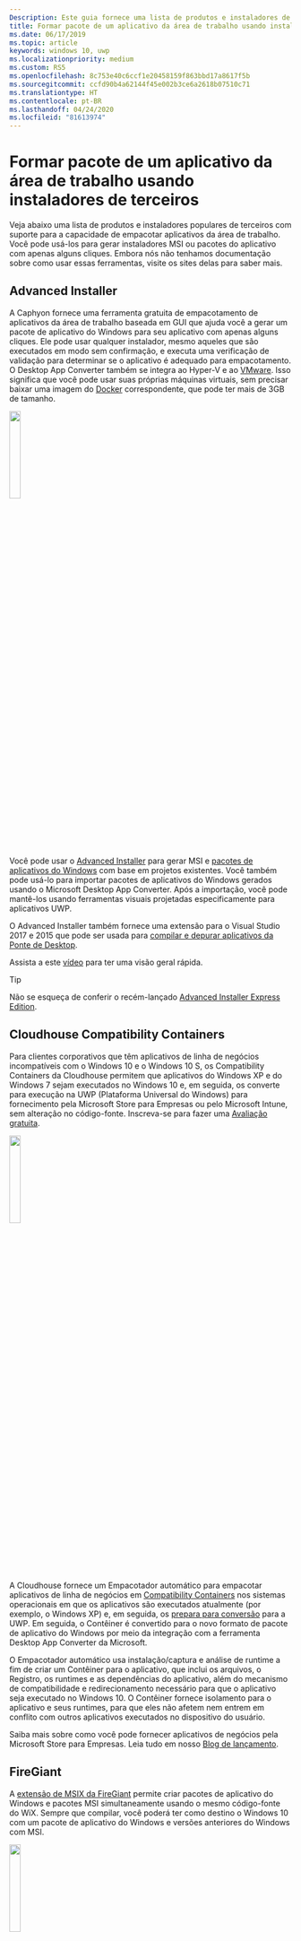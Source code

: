 ```yaml
---
Description: Este guia fornece uma lista de produtos e instaladores de terceiros que podem ser usados para empacotar aplicativos da área de trabalho.
title: Formar pacote de um aplicativo da área de trabalho usando instaladores de terceiros
ms.date: 06/17/2019
ms.topic: article
keywords: windows 10, uwp
ms.localizationpriority: medium
ms.custom: RS5
ms.openlocfilehash: 8c753e40c6ccf1e20458159f863bbd17a8617f5b
ms.sourcegitcommit: ccfd90b4a62144f45e002b3ce6a2618b07510c71
ms.translationtype: HT
ms.contentlocale: pt-BR
ms.lasthandoff: 04/24/2020
ms.locfileid: "81613974"
---
```

# <a name="package-a-desktop-app-using-third-party-installers"></a>Formar pacote de um aplicativo da área de trabalho usando instaladores de terceiros

Veja abaixo uma lista de produtos e instaladores populares de terceiros com suporte para a capacidade de empacotar aplicativos da área de trabalho. Você pode usá-los para gerar instaladores MSI ou pacotes do aplicativo com apenas alguns cliques. Embora nós não tenhamos documentação sobre como usar essas ferramentas, visite os sites delas para saber mais.

## <a name="advanced-installer"></a>Advanced Installer

A Caphyon fornece uma ferramenta gratuita de empacotamento de aplicativos da área de trabalho baseada em GUI que ajuda você a gerar um pacote de aplicativo do Windows para seu aplicativo com apenas alguns cliques. Ele pode usar qualquer instalador, mesmo aqueles que são executados em modo sem confirmação, e executa uma verificação de validação para determinar se o aplicativo é adequado para empacotamento. O Desktop App Converter também se integra ao Hyper-V e ao [VMware](https://www.vmware.com/). Isso significa que você pode usar suas próprias máquinas virtuais, sem precisar baixar uma imagem do [Docker](https://docs.docker.com/) correspondente, que pode ter mais de 3GB de tamanho.

<img width="20%" src="images/Advanced_Installer_Vertical.png">

Você pode usar o [Advanced Installer](https://www.advancedinstaller.com/) para gerar MSI e [pacotes de aplicativos do Windows](https://www.advancedinstaller.com/uwp-app-package.html) com base em projetos existentes. Você também pode usá-lo para importar pacotes de aplicativos do Windows gerados usando o Microsoft Desktop App Converter. Após a importação, você pode mantê-los usando ferramentas visuais projetadas especificamente para aplicativos UWP.

O Advanced Installer também fornece uma extensão para o Visual Studio 2017 e 2015 que pode ser usada para [compilar e depurar aplicativos da Ponte de Desktop](https://www.advancedinstaller.com/debug-desktop-bridge-apps.html).

Assista a este [vídeo](https://www.youtube.com/watch?v=cmLKgn04Vfg&feature=youtu.be) para ter uma visão geral rápida.

> [!TIP]
> Não se esqueça de conferir o recém-lançado [Advanced Installer Express Edition](https://www.advancedinstaller.com/express-edition.html).

## <a name="cloudhouse-compatibility-containers"></a>Cloudhouse Compatibility Containers

Para clientes corporativos que têm aplicativos de linha de negócios incompatíveis com o Windows 10 e o Windows 10 S, os Compatibility Containers da Cloudhouse permitem que aplicativos do Windows XP e do Windows 7 sejam executados no Windows 10 e, em seguida, os converte para execução na UWP (Plataforma Universal do Windows) para fornecimento pela Microsoft Store para Empresas ou pelo Microsoft Intune, sem alteração no código-fonte. Inscreva-se para fazer uma [Avaliação gratuita](https://www.cloudhouse.com/free-trial).

<img width="20%" src="images/cloudhouse-container-logo.png">

A Cloudhouse fornece um Empacotador automático para empacotar aplicativos de linha de negócios em [Compatibility Containers](https://docs.cloudhouse.com/37613-overview/266723-compatibility-containers-for-applications) nos sistemas operacionais em que os aplicativos são executados atualmente (por exemplo, o Windows XP) e, em seguida, os [prepara para conversão](https://docs.cloudhouse.com/37613-overview/266725-compatibility-containers-for-desktop-bridge?from_search=17883905) para a UWP. Em seguida, o Contêiner é convertido para o novo formato de pacote de aplicativo do Windows por meio da integração com a ferramenta Desktop App Converter da Microsoft.

O Empacotador automático usa instalação/captura e análise de runtime a fim de criar um Contêiner para o aplicativo, que inclui os arquivos, o Registro, os runtimes e as dependências do aplicativo, além do mecanismo de compatibilidade e redirecionamento necessário para que o aplicativo seja executado no Windows 10. O Contêiner fornece isolamento para o aplicativo e seus runtimes, para que eles não afetem nem entrem em conflito com outros aplicativos executados no dispositivo do usuário.

Saiba mais sobre como você pode fornecer aplicativos de negócios pela Microsoft Store para Empresas. Leia tudo em nosso [Blog de lançamento](https://www.cloudhouse.com/resources/release-solution-to-get-any-line-of-business-app-to-uwp).

## <a name="firegiant"></a>FireGiant

A [extensão de MSIX da FireGiant](https://www.firegiant.com/products/wix-expansion-pack/msix) permite criar pacotes de aplicativo do Windows e pacotes MSI simultaneamente usando o mesmo código-fonte do WiX. Sempre que compilar, você poderá ter como destino o Windows 10 com um pacote de aplicativo do Windows e versões anteriores do Windows com MSI.

<img width="20%" src="images/FG3rdPartyLogo.png">

A extensão de MSIX da FireGiant usa análise estática e emulação inteligente de projetos WiX para criar pacotes de aplicativo do Windows sem a sobrecarga de espaço em disco e de runtime de contêineres ou máquinas virtuais.

Como a extensão de MSIX da FireGiant não converte o instalador ao executá-lo, você pode manter seu instalador do WiX sem precisar convertê-lo repetidamente em pacotes de aplicativo do Windows. Todos os usuários em diferentes versões do Windows recebem seus aprimoramentos mais recentes e você não precisa se preocupar com pacotes de aplicativos do Windows e do MSI fora de sincronia.

Confira este [vídeo](https://www.youtube.com/watch?v=AFBpdBiAYQE) e veja como, em algumas linhas de código, o CEO da FireGiant, Rob Mensching, cria uma versão do Appx (pacote de aplicativo do Windows) da conhecida ferramenta de compactação de software livre 7-Zip e, em seguida, aprimora os pacotes de aplicativos do Windows e do MSI com alterações no mesmo código-fonte WiX. 

## <a name="installaware"></a>InstallAware

O InstallAware, com um [registro de acompanhamento](https://www.installaware.com/press-room.htm) de suporte rápido para inovações da Microsoft, builds de [pacotes de aplicativos do Windows (Ponte de Desktop)](https://www.installaware.com/appx-builder.htm), App-V (Application Virtualization), MSI (Windows Installer) e pacotes EXE (código nativo) de uma só origem.

<img width="20%" src="images/installaware.png">

O InstallAware fornece extensões gratuitas do InstallAware para as versões 2012 a 2017 do Visual Studio. Você pode usá-las para criar pacotes de aplicativos do Windows com um só clique diretamente na [barra de ferramentas do Visual Studio](https://www.installaware.com/visual-studio-installer-2015.htm).

Você também pode importar qualquer instalação, mesmo se não tiver o código-fonte da instalação em questão, usando o PackageAware (capturas de instalação sem instantâneos) ou o Assistente de Importação de Banco de Dados (para todos os instaladores MSI e módulos de mesclagem MSM). Use as [ferramentas de GUI](https://www.installaware.com/scripting-two-way-integrated-ide.htm) para manter e aprimorar suas importações, visualmente ou por meio de script.

As [opções avançadas de criação de appx](https://www.installaware.com/mhtml5/desktop/appx.htm) ajudam você a direcionar envios da Microsoft Store ou a produzir binários assinados do pacote do aplicativo do Windows para distribuição por sideload aos usuários finais. Você pode, até mesmo, compilar pacotes do Instalador WSA (Aplicativos do Windows Server) destinados a implantações no **Nano Server** em uma só origem e com suporte total para [automação de linha de comando](https://www.installaware.com/scripting-automation-interface.htm), além de uma GUI.

O InstallAware também disponibilizou como [software livre](https://www.installaware.com/gnu.asp) uma **biblioteca de compilador appx**, além de um exemplo de miniaplicativo de linha de comando, sob a licença da GNU Affero GPL. Tudo isso foi projetado para uso com plataformas de software livre, como a WiX.

## <a name="installshield"></a>InstallShield

O InstallShield fornece uma solução para desenvolver instaladores MSI e EXE, criar pacotes UWP (Plataforma Universal do Windows) e WSA (Aplicativo de Windows Server) e virtualizar aplicativos com um mínimo de scripts, codificação e reformulação.

<img width="20%" src="images/InstallShield-logo.jpg">

Examine seu projeto do InstallShield em segundos para economizar horas de trabalho de investigação ao identificar automaticamente potenciais problemas de compatibilidade entre seu aplicativo e pacotes UWP e WSA.

Prepare-se para a Microsoft Store e simplifique a experiência de instalação do software no Windows 10 com a criação de pacotes de aplicativo UWP de seus projetos existentes do InstallShield. Crie pacotes do Windows Installer e de aplicativos UWP para dar suporte a todos os cenários de implantação desejados por seus clientes. Dê suporte a implantações do Nano Servidor e do Windows Server 2016 criando pacotes WSA de seus projetos existentes do InstallShield.

Desenvolva sua instalação em módulos para facilitar a implantação e a manutenção e, então, mescle os componentes e as dependências em tempo de compilação em apenas um pacote de aplicativo UWP para a Microsoft Store. Para distribuição direta fora da Store, empacote seus Pacotes de Aplicativo UWP e outras dependências com um instalador de IU de pacote/avançado.

Saiba mais neste [livro eletrônico](https://na01.safelinks.protection.outlook.com/?url=https%3A%2F%2Fresources.flexerasoftware.com%2Fweb%2Fpdf%2FeBook-IS-Your-Fast-Track-to-Profit.pdf&data=02%7C01%7Cnormesta%40microsoft.com%7C86b9a00bc8e345c2ac6208d4ba464802%7C72f988bf86f141af91ab2d7cd011db47%7C1%7C1%7C636338258409706554&sdata=IAYNp9nFc8B5ayxwrs%2FQTWowUmOda6p%2Fn%2BjdHea257M%3D&reserved=0).

## <a name="pace-suite"></a>PACE Suite

O [PACE Suite](https://pacesuite.com/) é uma ferramenta de empacotamento de aplicativo que pode ser usada para levar seus aplicativos da área de trabalho para a Plataforma Universal do Windows.

<img width="20%" src="images/PACE.png">

Com o PACE Suite, você não precisa preparar ambientes de empacotamento especiais nem instalar componentes adicionais do SDK do Windows. O PACE Suite pode criar pacotes de aplicativo do Windows de maneira independente em seu ambiente de empacotamento padrão no Windows 10 ou no Windows Server 2016. Confira este [exemplo ilustrado](https://pacesuite.com/convert-exe-to-appx/) para saber como o PACE Suite trata o empacotamento de um instalador em um pacote de aplicativo do Windows.

Além de criar pacotes de aplicativo do Windows, você também pode usar o PACE Suite para criar pacotes do Windows Installer (MSI), patches (MSP), transformações (MST) e pacotes do App-V. Quando se trata de criação de MSI, o PACE Suite ajuda no gerenciamento de upgrades, configurações de permissão, ações personalizadas, scripts e outros. Você também pode publicar seus aplicativos diretamente no System Center Configuration Manager.

Para revisar todos os recursos de empacotamento de aplicativo, confira [Recursos do PACE Suite](https://pacesuite.com/features/).

## <a name="rad-studio"></a>RAD Studio

Confira [RAD Studio da Embarcadero](https://www.embarcadero.com/products/rad-studio/windows-10-store-desktop-bridge)

## <a name="raypack-studio"></a>RayPack Studio

A solução de empacotamento da Raynet, o [RayPack Studio](https://raynet.de/Raynet-Products/RayPackStudio), dá suporte à criação de pacotes para aplicativos da área de trabalho como um dos vários resultados possíveis da estrutura eficiente e fácil de configurar a conversão e o re-empacotamento.

<img width="20%" src="images/RaynetLogo_v3.png">

Os ambientes virtuais existentes (Estação de Trabalho VMware, Hyper-V) podem ser usados para realizar a conversão automatizada/em massa sem precisar fazer uma configuração demorada do ambiente. Um componente do Studio ([RayQC Advanced](https://raynet.de/Raynet-Products/RayQCad)) é capaz de fazer testes de compatibilidade e triagem pré-conversão para verificar se o software está qualificado para conversão. Além disso, agora os usuários podem realizar verificações abrangentes de colisão e compatibilidade com diversas edições do Windows 10, incluindo as atualizações de Aniversário e para Criadores.

Além da criação de pacotes de software para o formato APPX/UWP do Windows 10, o RayPack Studio também pode ser usado para criar pacotes clássicos do Windows Installer (MSI), patches (MSP), transformações (MST) e pacotes App-V. Além disso, essa solução vem com um conjunto de produtos de software e componentes para empacotamento de software empresarial profissional. Além do empacotamento de software e da virtualização, o RayPack Studio considera todas as tarefas relacionadas ao empacotamento: verificações de compatibilidade e conflitos de pacotes e aplicativos de software ([RayQC Advanced](https://raynet.de/Raynet-Products/RayQCad)), avaliação de software ([RayEval](https://raynet.de/Raynet-Products/RayEval)) e garantia de qualidade ([RayQC](https://raynet.de/Raynet-Products/RayQC)).

Combinado ao [RayFlow](https://raynet.de/Raynet-Products/RayFlow), o Sistema de Fluxo de Trabalho Empresarial da Raynet, os usuários podem trabalhar com eficiência no software por todo o ciclo de vida do aplicativo empresarial, desde a solicitação do pacote, passando pela avaliação, análise, empacotamento, garantia de qualidade, testes de aceitação do usuário e implantação. Todos os pacotes e formatos podem ser armazenados e implantados diretamente no SCCM ou em outras soluções. Todo o processo de ciclo de vida do aplicativo é controlado e gerenciado pelo RayFlow. Além disso, qualquer sistema de pedidos, como o ServiceNow, pode ser integrado. A Raynet cria fábricas de empacotamento de software no mundo inteiro com suas ferramentas para provedores de serviço.

Veja você mesmo e obtenha a [licença de avaliação gratuita](https://raynet.de/contact?init=license) do RayPack Studio e do RayFlow da Raynet. Para obter mais informações, visite [www.raynet.de](https://raynet.de/home).

Links relacionados:

* Raynet: [https://raynet.de/home](https://raynet.de/home)
* RayPack Studio: [https://raynet.de/Raynet-Products/RayPackStudio](https://raynet.de/Raynet-Products/RayPackStudio)
* RayFlow: [https://raynet.de/Raynet-Products/RayFlow](https://raynet.de/Raynet-Products/RayFlow)
* RayEval: [https://raynet.de/Raynet-Products/RayEval](https://raynet.de/Raynet-Products/RayEval)
* RayQC: [https://raynet.de/Raynet-Products/RayQC](https://raynet.de/Raynet-Products/RayQC)
* RayQC Advanced: [https://raynet.de/Raynet-Products/RayQCad](https://raynet.de/Raynet-Products/RayQCad)
* Licença de avaliação gratuita: [https://raynet.de/contact?init=license](https://raynet.de/contact?init=license)
